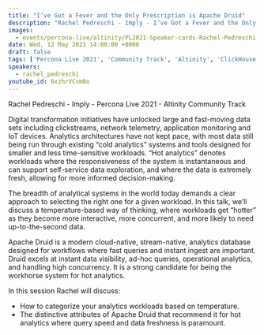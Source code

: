 ```yaml
---
title: "I’ve Got a Fever and the Only Prescription is Apache Druid"
description: "Rachel Pedreschi - Imply - I’ve Got a Fever and the Only Prescription is Apache Druid - Percona Live 2021 - Altinity Community Track"
images:
  - events/percona-live/altinity/PL2021-Speaker-cards-Rachel-Pedreschi.jpg
date: Wed, 12 May 2021 14:00:00 +0000
draft: false
tags: ['Percona Live 2021', 'Community Track', 'Altinity', 'ClickHouse']
speakers:
  - rachel_pedreschi
youtube_id: 6xzhrVCvm8o
---
```


Rachel Pedreschi - Imply - Percona Live 2021 - Altinity Community Track

Digital transformation initiatives have unlocked large and fast-moving data sets including clickstreams, network telemetry, application monitoring and IoT devices. Analytics architectures have not kept pace, with most data still being run through existing “cold analytics” systems and tools designed for smaller and less time-sensitive workloads. “Hot analytics” denotes workloads where the responsiveness of the system is instantaneous and can support self-service data exploration, and where the data is extremely fresh, allowing for more informed decision-making.

The breadth of analytical systems in the world today demands a clear approach to selecting the right one for a given workload. In this talk, we’ll discuss a temperature-based way of thinking, where workloads get “hotter” as they become more interactive, more concurrent, and more likely to need up-to-the-second data.

Apache Druid is a modern cloud-native, stream-native, analytics database designed for workflows where fast queries and instant ingest are important. Druid excels at instant data visibility, ad-hoc queries, operational analytics, and handling high concurrency. It is a strong candidate for being the workhorse system for hot analytics.

In this session Rachel will discuss:
* How to categorize your analytics workloads based on temperature.
* The distinctive attributes of Apache Druid that recommend it for hot analytics where query speed and data freshness is paramount.